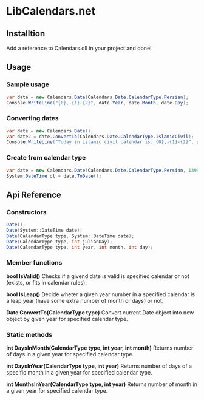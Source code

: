 # LibCalendars.net

## Installtion
Add a reference to Calendars.dll in your project and done!

## Usage

### Sample usage
```csharp
var date = new Calendars.Date(Calendars.Date.CalendarType.Persian);
Console.WriteLine("{0},-{1}-{2}", date.Year, date.Month, date.Day);
```

### Converting dates
```csharp
var date = new Calendars.Date();
var date2 = date.ConvertTo(Calendars.Date.CalendarType.IslamicCivil);
Console.WriteLine("Today in islamic civil calendar is: {0},-{1}-{2}", date.Year, date.Month, date.Day);
````

### Create from calendar type
```csharp
var date = new Calendars.Date(Calendars.Date.CalendarType.Persian, 1399, 2, 30);
System.DateTime dt = date.ToDate();
```

## Api Reference

### Constructors
```csharp
Date();
Date(System::DateTime date);
Date(CalendarType type, System::DateTime date);
Date(CalendarType type, int julianDay);
Date(CalendarType type, int year, int month, int day);
```

### Member functions
**bool IsValid()**
Checks if a givend date is valid is specified calendar or not (exists, or fits in calendar rules).

**bool IsLeap()**
 Decide wheter a given year number in a specified calendar is a leap year (have some extra number of month or days) or not.

**Date ConvertTo(CalendarType type)**
Convert current Date object into new object by given year for specified calendar type.


### Static methods
**int DaysInMonth(CalendarType type, int year, int month)**
Returns number of days in a given year for specified calendar type.

**int DaysInYear(CalendarType type, int year)**
Returns number of days of a specific month in a given year for specified calendar type.

**int MonthsInYear(CalendarType type, int year)**
Returns number of month in a given year for specified calendar type.

